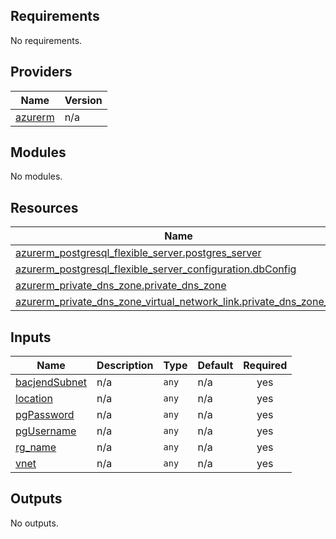 ## Requirements

No requirements.

## Providers

| Name                                                         | Version |
| ------------------------------------------------------------ | ------- |
| <a name="provider_azurerm"></a> [azurerm](#provider_azurerm) | n/a     |

## Modules

No modules.

## Resources

| Name                                                                                                                                                                                        | Type     |
| ------------------------------------------------------------------------------------------------------------------------------------------------------------------------------------------- | -------- |
| [azurerm_postgresql_flexible_server.postgres_server](https://registry.terraform.io/providers/hashicorp/azurerm/latest/docs/resources/postgresql_flexible_server)                            | resource |
| [azurerm_postgresql_flexible_server_configuration.dbConfig](https://registry.terraform.io/providers/hashicorp/azurerm/latest/docs/resources/postgresql_flexible_server_configuration)       | resource |
| [azurerm_private_dns_zone.private_dns_zone](https://registry.terraform.io/providers/hashicorp/azurerm/latest/docs/resources/private_dns_zone)                                               | resource |
| [azurerm_private_dns_zone_virtual_network_link.private_dns_zone_vnl](https://registry.terraform.io/providers/hashicorp/azurerm/latest/docs/resources/private_dns_zone_virtual_network_link) | resource |

## Inputs

| Name                                                                     | Description | Type  | Default | Required |
| ------------------------------------------------------------------------ | ----------- | ----- | ------- | :------: |
| <a name="input_bacjendSubnet"></a> [bacjendSubnet](#input_bacjendSubnet) | n/a         | `any` | n/a     |   yes    |
| <a name="input_location"></a> [location](#input_location)                | n/a         | `any` | n/a     |   yes    |
| <a name="input_pgPassword"></a> [pgPassword](#input_pgPassword)          | n/a         | `any` | n/a     |   yes    |
| <a name="input_pgUsername"></a> [pgUsername](#input_pgUsername)          | n/a         | `any` | n/a     |   yes    |
| <a name="input_rg_name"></a> [rg_name](#input_rg_name)                   | n/a         | `any` | n/a     |   yes    |
| <a name="input_vnet"></a> [vnet](#input_vnet)                            | n/a         | `any` | n/a     |   yes    |

## Outputs

No outputs.
